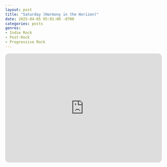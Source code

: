```yaml
---
layout: post
title: "Saturday (Harmony in the Horizon)"
date: 2025-04-05 05:01:00 -0700
categories: posts
genres:
- Indie Rock
- Post-Rock
- Progressive Rock
---
```

<iframe style="border-radius:12px" src="https://open.spotify.com/embed/playlist/2mLcDCGOauwa4wmv6HqryB?utm_source=generator" width="100%" height="352" frameBorder="0" allowfullscreen="" allow="autoplay; clipboard-write; encrypted-media; fullscreen; picture-in-picture" loading="lazy"></iframe>